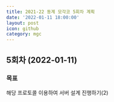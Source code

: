 ```yaml
---
title: 2021-22 동계 모각코 5회차 계획
date: '2022-01-11 18:00:00'
layout: post
icon: github
category: mgc
---
```


## 5회차 (2022-01-11)

### 목표
해당 프로토콜 이용하여 서버 설계 진행하기(2)
